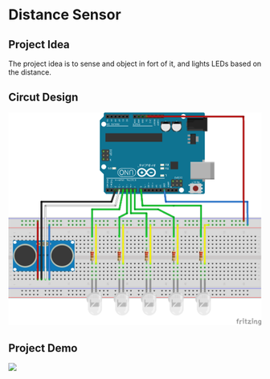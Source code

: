 # Distance Sensor

## Project Idea
The project idea is to sense and object in fort of it, and lights LEDs based on the distance.

## Circut Design
![](https://github.com/AhmedAlsohail/Arduino/blob/main/img/Distance%20Sensor%20Design.png)

## Project Demo

![](https://github.com/AhmedAlsohail/Arduino/blob/main/img/Distance%20Sensor.gif)
